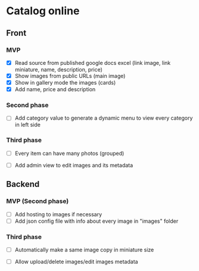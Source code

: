 # Catalog online



## Front

### MVP

- [x] Read source from published google docs excel (link image, link miniature, name, description, price)
- [x] Show images from public URLs (main image)
- [x] Show in gallery mode the images (cards)
- [x] Add name, price and description

### Second phase

- [ ] Add category value to generate a dynamic menu to view every category in left side

### Third phase

- [ ] Every item can have many photos (grouped)

- [ ] Add admin view to edit images and its metadata



## Backend

### MVP (Second phase)

- [ ] Add hosting to images if necessary
- [ ] Add json config file with info about every image in "images" folder

### Third phase

- [ ] Automatically make a same image copy in miniature size
- [ ] Allow upload/delete images/edit images metadata

